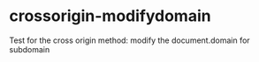 # crossorigin-modifydomain
Test for the cross origin method: modify the document.domain for subdomain
